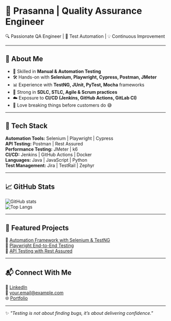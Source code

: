 # 🌟 Prasanna | Quality Assurance Engineer  

🔍 Passionate QA Engineer | 🧪 Test Automation | 💡 Continuous Improvement  

---

## 👋 About Me  
- 🎯 Skilled in **Manual & Automation Testing**  
- 🛠️ Hands-on with **Selenium, Playwright, Cypress, Postman, JMeter**  
- 📊 Experience with **TestNG, JUnit, PyTest, Mocha** frameworks  
- 🧩 Strong in **SDLC, STLC, Agile & Scrum practices**  
- ☁️ Exposure to **CI/CD (Jenkins, GitHub Actions, GitLab CI)**  
- 🐞 Love breaking things before customers do 😅  

---

## 🚀 Tech Stack  
**Automation Tools:** Selenium | Playwright | Cypress  
**API Testing:** Postman | Rest Assured  
**Performance Testing:** JMeter | k6  
**CI/CD:** Jenkins | GitHub Actions | Docker  
**Languages:** Java | JavaScript | Python  
**Test Management:** Jira | TestRail | Zephyr  

---

## 📈 GitHub Stats  
![GitHub stats](https://github-readme-stats.vercel.app/api?username=yourusername&show_icons=true&theme=tokyonight)  
![Top Langs](https://github-readme-stats.vercel.app/api/top-langs/?username=yourusername&layout=compact&theme=tokyonight)  

---

## 📂 Featured Projects  
🔹 [Automation Framework with Selenium & TestNG](https://github.com/yourusername/selenium-framework)  
🔹 [Playwright End-to-End Testing](https://github.com/yourusername/playwright-tests)  
🔹 [API Testing with Rest Assured](https://github.com/yourusername/api-testing)  

---

## 📬 Connect With Me  
💼 [LinkedIn](https://linkedin.com/in/your-linkedin)  
📧 your.email@example.com  
🌐 [Portfolio](https://yourportfolio.com)  

---

✨ *"Testing is not about finding bugs, it’s about delivering confidence."*  
